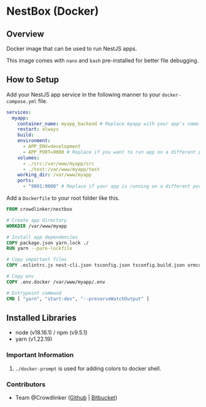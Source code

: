# NestBox (Docker)

## Overview

Docker image that can be used to run NestJS apps.

This image comes with `nano` and `bash` pre-installed for better file debugging.

## How to Setup

Add your NestJS app service in the following manner to your `docker-compose.yml` file.

```yaml
services:
  myapp:
    container_name: myapp_backend # Replace myapp with your app's name.
    restart: always
    build: .
    environment:
      - APP_ENV=development
      - APP_PORT=9000 # Replace if you want to run app on a different port
    volumes:
      - ./src:/var/www/myapp/src
      - ./test:/var/www/myapp/test
    working_dir: /var/www/myapp
    ports:
      - "9001:9000" # Replace if your app is running on a different port
```

Add a `Dockerfile` to your root folder like this.

```dockerfile
FROM crowdlinker/nestbox

# Create app directory
WORKDIR /var/www/myapp

# Install app dependencies
COPY package.json yarn.lock ./
RUN yarn --pure-lockfile

# Copy important files
COPY .eslintrc.js nest-cli.json tsconfig.json tsconfig.build.json ormconfig.ts ./

# Copy env
COPY .env.docker /var/www/myapp/.env

# Entrypoint command
CMD [ "yarn", "start:dev", "--preserveWatchOutput" ]
```

## Installed Libraries

- node (v18.16.1) / npm (v9.5.1)
- yarn (v1.22.19)

### Important Information

1. `./docker-prompt` is used for adding colors to docker shell.

### Contributors

- Team @Crowdlinker ([Github](https://github.com/CrowdLinker) | [Bitbucket](https://bitbucket.org/crowdlinker/))

